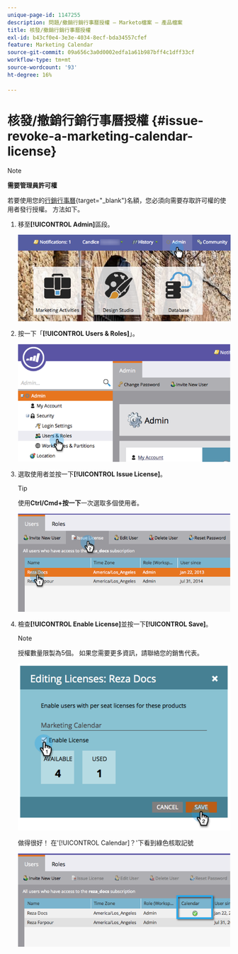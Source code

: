 ```yaml
---
unique-page-id: 1147255
description: 問題/撤銷行銷行事曆授權 — Marketo檔案 — 產品檔案
title: 核發/撤銷行銷行事曆授權
exl-id: b43cf0e4-3e3e-4034-8ecf-bda34557cfef
feature: Marketing Calendar
source-git-commit: 09a656c3a0d0002edfa1a61b987bff4c1dff33cf
workflow-type: tm+mt
source-wordcount: '93'
ht-degree: 16%

---
```


# 核發/撤銷行銷行事曆授權 {#issue-revoke-a-marketing-calendar-license}

>[!NOTE]
>
>**需要管理員許可權**

若要使用您的[行銷行事曆](/help/marketo/product-docs/core-marketo-concepts/marketing-calendar/understanding-the-calendar/navigating-the-marketing-calendar.md){target="_blank"}名額，您必須向需要存取許可權的使用者發行授權。 方法如下。

1. 移至&#x200B;**[!UICONTROL Admin]**&#x200B;區段。

   ![](assets/adminhand.png)

1. 按一下「**[!UICONTROL Users & Roles]**」。

   ![](assets/2.png)

1. 選取使用者並按一下&#x200B;**[!UICONTROL Issue License]**。

   >[!TIP]
   >
   >使用&#x200B;**Ctrl/Cmd+按一下**&#x200B;一次選取多個使用者。

   ![](assets/3.png)

1. 檢查&#x200B;**[!UICONTROL Enable License]**&#x200B;並按一下&#x200B;**[!UICONTROL Save]**。

   >[!NOTE]
   >
   >授權數量限製為5個。 如果您需要更多資訊，請聯絡您的銷售代表。

   ![](assets/4.png)

   做得很好！ 在&#39;[!UICONTROL Calendar]？&#39;下看到綠色核取記號

   ![](assets/5.png)
